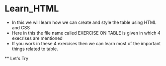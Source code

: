 # Learn_HTML
- In this we will learn how we can create and style the table using HTML and CSS
- Here in this the file name called EXERCISE ON TABLE is given in which 4 execrises are mentioned
- If you work in these 4 exercises then we can learn most of the important things related to table.

** Let's Try
